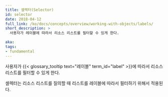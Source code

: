 ```yaml
---
title: 셀렉터(Selector)
id: selector
date: 2018-04-12
full_link: /ko/docs/concepts/overview/working-with-objects/labels/
short_description: >
  사용자가 레이블에 따라서 리소스 리스트를 필터할 수 있게 한다.

aka: 
tags:
- fundamental
---
```

 사용자가 {{< glossary_tooltip text="레이블" term_id="label" >}}에 따라서 리소스 리스트를 필터할 수 있게 한다.

<!--more--> 

셀렉터는 리소스 리스트를 질의할 때 리스트를 레이블에 따라서 필터하기 위해서 적용된다.
